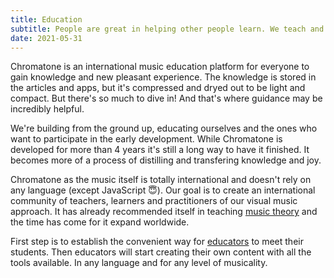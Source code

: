 ```yaml
---
title: Education
subtitle: People are great in helping other people learn. We teach and inspire diving deep on music.
date: 2021-05-31
---
```


Chromatone is an international music education platform for everyone to gain knowledge and new pleasant experience. The knowledge is stored in the articles and apps, but it's compressed and dryed out to be light and compact. But there's so much to dive in! And that's where guidance may be incredibly helpful.

We're building from the ground up, educating ourselves and the ones who want to participate in the early development. While Chromatone is developed for more than 4 years it's still a long way to have it finished. It becomes more of a process of distilling and transfering knowledge and joy.

Chromatone as the music itself is totally international and doesn't rely on any language (except JavaScript 😇). Our goal is to create an international community of teachers, learners and practitioners of our visual music approach. It has already recommended itself in teaching [music theory](./materials/index.md) and the time has come for it expand worldwide. 

First step is to establish the convenient way for [educators](./educators/index.md) to meet their students. Then educators will start creating their own content with all the tools available. In any language and for any level of musicality. 